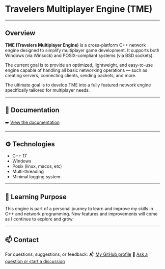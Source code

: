 # Travelers Multiplayer Engine (TME)

---

## Overview

**TME (Travelers Multiplayer Engine)** is a cross-platform C++ network engine designed to simplify multiplayer game development.
It supports both Windows (via Winsock) and POSIX-compliant systems (via BSD sockets).

The current goal is to provide an optimized, lightweight, and easy-to-use engine capable of handling all basic networking operations — such as creating servers, connecting clients, sending packets, and more.

The ultimate goal is to develop TME into a fully featured network engine specifically tailored for multiplayer needs.

---

## 📄 Documentation

➡️ [View the documentation](https://smalleater.github.io/Travelers-Multiplayer-Engine/)

---

## ⚙️ Technologies

- C++ 17
- Windows
- Posix (linux, macos, etc)
- Multi-threading
- Minimal logging system

---

## 📘 Learning Purpose

This engine is part of a personal journey to learn and improve my skills in C++ and network programming.
New features and improvements will come as I continue to explore and grow.

---

## 📫 Contact

For questions, suggestions, or feedback:
📬 [My GitHub profile](https://github.com/Smalleater)
💬 [Ask a question or start a discussion](https://github.com/Smalleater/Travelers-Multiplayer-Engine/discussions)
